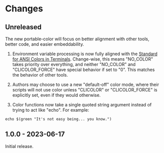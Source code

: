 # Changes

## Unreleased

The new portable-color will focus on better alignment with other tools, better code, and easier embeddability.

1.  Environment variable processing is now fully aligned with the [Standard for ANSI Colors in Terminals](http://bixense.com/clicolors/). Change-wise, this means "NO_COLOR" takes priority over everything, and neither "NO_COLOR" and "CLICOLOR_FORCE" have special behavior if set to "0". This matches the behavior of other tools.

2.  Authors may choose to use a new "default-off" color mode, where their scripts will not use color unless "CLICOLOR" or "CLICOLOR_FORCE" is explicitly set, even if they would otherwise.

3.  Color functions now take a single quoted string argument instead of trying to act like "echo". For example:

```shell
echo $(green "It's not easy being... you know.")
```

## 1.0.0 - 2023-06-17

Initial release.
